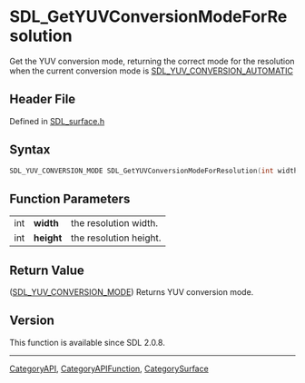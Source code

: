 # SDL_GetYUVConversionModeForResolution

Get the YUV conversion mode, returning the correct mode for the resolution when the current conversion mode is [SDL_YUV_CONVERSION_AUTOMATIC](SDL_YUV_CONVERSION_AUTOMATIC)

## Header File

Defined in [SDL_surface.h](https://github.com/libsdl-org/SDL/blob/SDL2/include/SDL_surface.h)

## Syntax

```c
SDL_YUV_CONVERSION_MODE SDL_GetYUVConversionModeForResolution(int width, int height);
```

## Function Parameters

|     |            |                        |
| --- | ---------- | ---------------------- |
| int | **width**  | the resolution width.  |
| int | **height** | the resolution height. |

## Return Value

([SDL_YUV_CONVERSION_MODE](SDL_YUV_CONVERSION_MODE)) Returns YUV conversion
mode.

## Version

This function is available since SDL 2.0.8.

----
[CategoryAPI](CategoryAPI), [CategoryAPIFunction](CategoryAPIFunction), [CategorySurface](CategorySurface)

